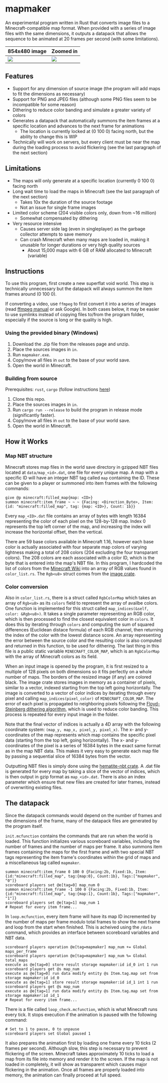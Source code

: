 # mapmaker
An experimental program written in Rust that converts image files to a Minecraft-compatible map format. When provided with a series of image files with the same dimensions, it outputs a datapack that allows the sequence to be animated at 20 frames per second (with some limitations).

854x480 image | Zoomed in
---|---
<img src="https://user-images.githubusercontent.com/18143408/120136896-33ed0980-c1a1-11eb-8eb8-7eb7d8fa797d.png"> | <img src="https://user-images.githubusercontent.com/18143408/120136915-3e0f0800-c1a1-11eb-8086-1ebd77461b55.png">

## Features
- Support for any dimension of source image (the program will add maps to fit the dimensions as necessary)
- Support for PNG and JPEG files (although some PNG files seem to be incompatible for some reason)
- Dithering to reduce color banding and simulate a greater variety of colors
- Generates a datapack that automatically summons the item frames at a specific location and advances to the next frame for animations
  - The location is currently locked at (0 100 0) facing north, but the ability to change this is WIP
- Technically will work on servers, but every client must be near the map during the loading process to avoid flickering (see the last paragraph of the next section)

## Limitations
- The maps will only generate at a specific location (currently 0 100 0) facing north
- Long wait time to load the maps in Minecraft (see the last paragraph of the next section)
  - Takes 10x the duration of the source footage
  - Not an issue for single frame images
- Limited color scheme (204 visible colors only, down from ~16 million)
  - Somewhat compensated by dithering
- Very resource intensive
  - Causes server side lag (even in singleplayer) as the garbage collector attempts to save memory
  - Can crash Minecraft when many maps are loaded in, making it unusable for longer durations or very high quality sources
    - About 15,000 maps with 6 GB of RAM allocated to Minecraft (variable)

## Instructions
To use this program, first create a new superflat void world. This step is technically unnecessary but the datapack will always summon the item frames around (0 100 0).

If converting a video, use `ffmpeg` to first convert it into a series of images (read [ffmpeg manual](https://ffmpeg.org/ffmpeg.html) or ask Google).
In both cases below, it may be easier to use symlinks instead of copying files to/from the program folder, especially if the source is long or the quality is high.

### Using the provided binary (Windows)
1. Download the .zip file from the releases page and unzip.
2. Place the sources images in `in`.
3. Run `mapmaker.exe`.
4. Copy/move all files in `out` to the base of your world save.
5. Open the world in Minecraft.

### Building from source
Prerequisites: `rust`, `cargo` (follow instructions [here](https://www.rust-lang.org/learn/get-started))
1. Clone this repo.
2. Place the sources images in `in`.
3. Run `cargo run --release` to build the program in release mode (significantly faster).
4. Copy/move all files in `out` to the base of your world save.
5. Open the world in Minecraft.

## How it Works
### Map NBT structure
Minecraft stores map files in the world save directory in gzipped NBT files located at `data/map_<id>.dat`, one file for every unique map. A map with a specific ID will have an integer NBT tag called `map` containing the ID. These can be given to a player or summoned into item frames with the following commands:
```mcfunction
give @p minecraft:filled_map{map: <ID>}
summon minecraft:item_frame ~ ~ ~ {Facing: <Direction_Byte>, Item: {id: "minecraft:filled_map", tag: {map: <ID>}, Count: 1b}}
```
Every `map_<ID>.dat` file contains an array of bytes with length 16384 representing the color of each pixel on the 128-by-128 map. Index 0 represents the top left corner of the map, and increasing the index will increase the horizontal offset, then the vertical.

There are 59 base colors available in Minecraft 1.16, however each base color is actually associated with four separate map colors of varying lightness making a total of 208 colors (204 excluding the four transparant colors).
The 208 colors are each associated with a color ID, which is the byte that is entered into the map's NBT file. In this program, I hardcoded the list of colors from the [Minecraft Wiki](https://minecraft.fandom.com/wiki/Map_item_format#Full_color_tables) into an array of RGB values found in `color_list.rs`. The `Rgb<u8>` struct comes from the [image crate](https://docs.rs/crate/image).

### Color conversion
Also in `color_list.rs`, there is a struct called `RgbColorMap` which takes an array of `Rgb<u8>` as its `colors` field to represent the array of availbe colors.
One function is implemented for this struct called `map_indices(&self, color: &Rgb<u8>)`. It takes a single parameter representing an RGB color, which is then processed to find the closest equivalent color in `colors`. It does this by iterating through `colors` and computing the sum of squared differences (Euclidean distace formula) of each RGB channel, then returning the index of the color with the lowest distance score. An array representing the error between the source color and the resulting color is also computed and returned in this function, to be used for dithering. The last thing in this file is a public static variable `MINECRAFT_COLOR_MAP`, which is an `RgbColorMap` with the array of Minecraft colors as its field.

When an input image is opened by the program, it is first resized to a multiple of 128 pixels on both dimensions so it fits perfectly on a whole number of maps. The borders of the resized image (if any) are colored black. The image crate stores images in memory as a container of pixels, similar to a vector, indexed starting from the top left going horizontally. The image is converted to a vector of color indices by iterating through every pixel and calling `map_indices(pixel_color)` of `MINECRAFT_COLOR_MAP`. The error of each pixel is propagated to neighboring pixels following the [Floyd-Steinberg dithering algorithm](https://en.wikipedia.org/wiki/Floyd%E2%80%93Steinberg_dithering), which is used to reduce color banding. This process is repeated for every input image in the folder.

Note that the final vector of indices is actually a 4D array with the following coordinate system: `(map_y, map_x, pixel_y, pixel_x)`.
The x- and y-coordinates of the map represents which map contains the specific pixel data (starting from the top left, going horizontally).
The x- and y-coordinates of the pixel is a series of 16384 bytes in the exact same format as in the map NBT data. This makes it very easy to generate each map file by passing a sequential slice of 16384 bytes from the vector.

Outputting NBT files is simply done using the [hematite-nbt crate](https://crates.io/crates/hematite-nbt). A .dat file is generated for every map by taking a slice of the vector of indices, which is then output in gzip format as `map_<id>.dat`. There is also an index parameter which ensure that new files are created for later frames, instead of overwriting existing files.

## The datapack
Since the datapack commands would depend on the number of frames and the dimensions of the frame, many of the datapack files are generated by the program itself. 

`init.mcfunction` contains the commands that are run when the world is loaded. This function initializes various scoreboard variables, including the number of frames and the number of maps per frame. It also summons item frames containing the maps for the first frame and with two special NBT tags representing the item frame's coordinates within the grid of maps and a miscellaneous tag called `mapmaker`.
```mcfunction
summon minecraft:item_frame 0 100 0 {Facing:2b, Fixed:1b, Item:{id:"minecraft:filled_map", tag:{map:0}, Count:1b}, Tags:["mapmaker", "0"]}
scoreboard players set @e[tag=0] map_num 0
summon minecraft:item_frame -1 100 0 {Facing:2b, Fixed:1b, Item:{id:"minecraft:filled_map", tag:{map:1}, Count:1b}, Tags:["mapmaker", "1"]}
scoreboard players set @e[tag=1] map_num 1
# Repeat for every item frame...
```

In `loop.mcfunction`, every item frame will have its map ID incremented by the number of maps per frame modulo total frames to show the next frame and loop from the start when finished. This is acheived using the `/data` command, which provides an interface between scoreboard variables and NBT data.
```mcfunction
scoreboard players operation @e[tag=mapmaker] map_num += Global maps_per_frame
scoreboard players operation @e[tag=mapmaker] map_num %= Global total_maps
execute as @e[tag=0] store result storage mapmaker:id id_0 int 1 run scoreboard players get @s map_num
execute as @e[tag=0] run data modify entity @s Item.tag.map set from storage mapmaker:id id_0
execute as @e[tag=1] store result storage mapmaker:id id_1 int 1 run scoreboard players get @s map_num
execute as @e[tag=1] run data modify entity @s Item.tag.map set from storage mapmaker:id id_1
# Repeat for every item frame...
```

There is a file called `loop_check.mcfunction`, which is what Minecraft runs every tick. It stops execution if the animation is paused with the following command:
```mcfunction
# Set to 1 to pause, 0 to unpause
scoreboard players set Global paused 1
```
It also prepares the animation first by loading one frame every 10 ticks (2 frames per second). Although slow, this step is necessary to prevent flickering of the screen. Minecraft takes approximately 10 ticks to load a map from its file into memory and render it to the screen. If the map is not loaded in completely, it will show as transparent which causes major flickering in the animation. Once all frames are properly loaded into memory, the animation can finally proceed at full speed.
